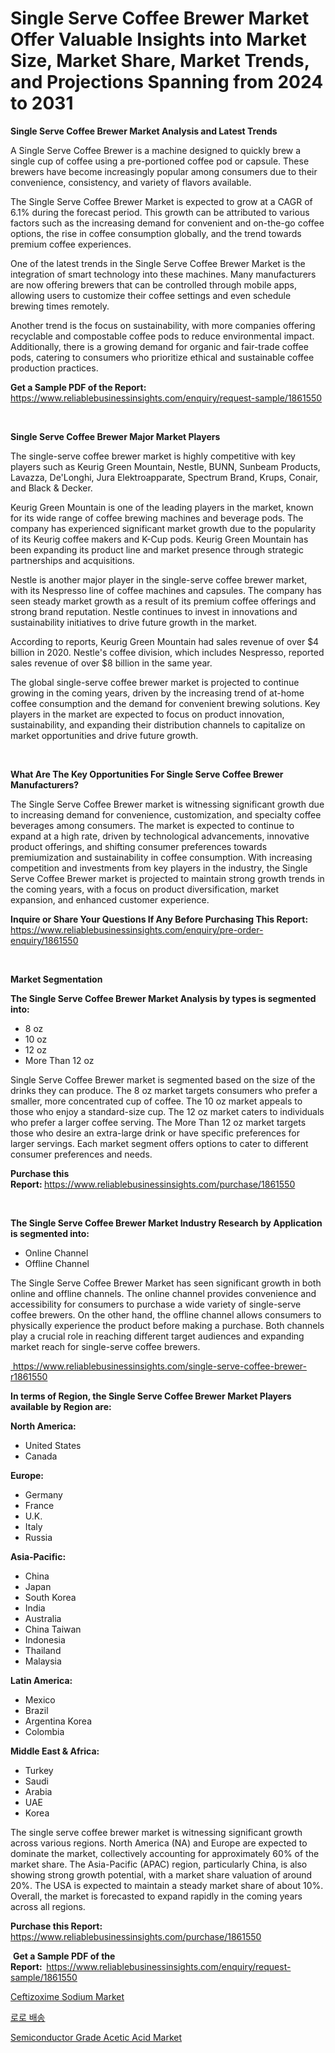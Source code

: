 <p><h1>Single Serve Coffee Brewer Market Offer Valuable Insights into Market Size, Market Share, Market Trends, and Projections Spanning from 2024 to 2031</h1></p><p><strong>Single Serve Coffee Brewer Market Analysis and Latest Trends</strong></p>
<p><p>A Single Serve Coffee Brewer is a machine designed to quickly brew a single cup of coffee using a pre-portioned coffee pod or capsule. These brewers have become increasingly popular among consumers due to their convenience, consistency, and variety of flavors available.</p><p>The Single Serve Coffee Brewer Market is expected to grow at a CAGR of 6.1% during the forecast period. This growth can be attributed to various factors such as the increasing demand for convenient and on-the-go coffee options, the rise in coffee consumption globally, and the trend towards premium coffee experiences.</p><p>One of the latest trends in the Single Serve Coffee Brewer Market is the integration of smart technology into these machines. Many manufacturers are now offering brewers that can be controlled through mobile apps, allowing users to customize their coffee settings and even schedule brewing times remotely.</p><p>Another trend is the focus on sustainability, with more companies offering recyclable and compostable coffee pods to reduce environmental impact. Additionally, there is a growing demand for organic and fair-trade coffee pods, catering to consumers who prioritize ethical and sustainable coffee production practices.</p></p>
<p><strong>Get a Sample PDF of the Report:&nbsp;</strong> <a href="https://www.reliablebusinessinsights.com/enquiry/request-sample/1861550">https://www.reliablebusinessinsights.com/enquiry/request-sample/1861550</a></p>
<p>&nbsp;</p>
<p><strong>Single Serve Coffee Brewer Major Market Players</strong></p>
<p><p>The single-serve coffee brewer market is highly competitive with key players such as Keurig Green Mountain, Nestle, BUNN, Sunbeam Products, Lavazza, De'Longhi, Jura Elektroapparate, Spectrum Brand, Krups, Conair, and Black & Decker.</p><p>Keurig Green Mountain is one of the leading players in the market, known for its wide range of coffee brewing machines and beverage pods. The company has experienced significant market growth due to the popularity of its Keurig coffee makers and K-Cup pods. Keurig Green Mountain has been expanding its product line and market presence through strategic partnerships and acquisitions.</p><p>Nestle is another major player in the single-serve coffee brewer market, with its Nespresso line of coffee machines and capsules. The company has seen steady market growth as a result of its premium coffee offerings and strong brand reputation. Nestle continues to invest in innovations and sustainability initiatives to drive future growth in the market.</p><p>According to reports, Keurig Green Mountain had sales revenue of over $4 billion in 2020. Nestle's coffee division, which includes Nespresso, reported sales revenue of over $8 billion in the same year.</p><p>The global single-serve coffee brewer market is projected to continue growing in the coming years, driven by the increasing trend of at-home coffee consumption and the demand for convenient brewing solutions. Key players in the market are expected to focus on product innovation, sustainability, and expanding their distribution channels to capitalize on market opportunities and drive future growth.</p></p>
<p>&nbsp;</p>
<p><strong>What Are The Key Opportunities For Single Serve Coffee Brewer Manufacturers?</strong></p>
<p><p>The Single Serve Coffee Brewer market is witnessing significant growth due to increasing demand for convenience, customization, and specialty coffee beverages among consumers. The market is expected to continue to expand at a high rate, driven by technological advancements, innovative product offerings, and shifting consumer preferences towards premiumization and sustainability in coffee consumption. With increasing competition and investments from key players in the industry, the Single Serve Coffee Brewer market is projected to maintain strong growth trends in the coming years, with a focus on product diversification, market expansion, and enhanced customer experience.</p></p>
<p><strong>Inquire or Share Your Questions If Any Before Purchasing This Report:</strong> <a href="https://www.reliablebusinessinsights.com/enquiry/pre-order-enquiry/1861550">https://www.reliablebusinessinsights.com/enquiry/pre-order-enquiry/1861550</a></p>
<p>&nbsp;</p>
<p><strong>Market Segmentation</strong></p>
<p><strong>The Single Serve Coffee Brewer Market Analysis by types is segmented into:</strong></p>
<p><ul><li>8 oz</li><li>10 oz</li><li>12 oz</li><li>More Than 12 oz</li></ul></p>
<p><p>Single Serve Coffee Brewer market is segmented based on the size of the drinks they can produce. The 8 oz market targets consumers who prefer a smaller, more concentrated cup of coffee. The 10 oz market appeals to those who enjoy a standard-size cup. The 12 oz market caters to individuals who prefer a larger coffee serving. The More Than 12 oz market targets those who desire an extra-large drink or have specific preferences for larger servings. Each market segment offers options to cater to different consumer preferences and needs.</p></p>
<p><strong>Purchase this Report:&nbsp;</strong><a href="https://www.reliablebusinessinsights.com/purchase/1861550">https://www.reliablebusinessinsights.com/purchase/1861550</a></p>
<p>&nbsp;</p>
<p><strong>The Single Serve Coffee Brewer Market Industry Research by Application is segmented into:</strong></p>
<p><ul><li>Online Channel</li><li>Offline Channel</li></ul></p>
<p><p>The Single Serve Coffee Brewer Market has seen significant growth in both online and offline channels. The online channel provides convenience and accessibility for consumers to purchase a wide variety of single-serve coffee brewers. On the other hand, the offline channel allows consumers to physically experience the product before making a purchase. Both channels play a crucial role in reaching different target audiences and expanding market reach for single-serve coffee brewers.</p></p>
<p><a href="https://www.reliablebusinessinsights.com/single-serve-coffee-brewer-r1861550">&nbsp;https://www.reliablebusinessinsights.com/single-serve-coffee-brewer-r1861550</a></p>
<p><strong>In terms of Region, the Single Serve Coffee Brewer Market Players available by Region are:</strong></p>
<p>
    <p> <strong> North America: </strong>
        <ul>
            <li>United States</li>
            <li>Canada</li>
        </ul>
        </p> 
    <p> <strong> Europe: </strong>
        <ul>
            <li>Germany</li>
            <li>France</li>
            <li>U.K.</li>
            <li>Italy</li>
            <li>Russia</li>
        </ul>
        </p> 
    <p> <strong> Asia-Pacific: </strong>
        <ul>
            <li>China</li>
            <li>Japan</li>
            <li>South Korea</li>
            <li>India</li>
            <li>Australia</li>
            <li>China Taiwan</li>
            <li>Indonesia</li>
            <li>Thailand</li>
            <li>Malaysia</li>
        </ul>
        </p> 
    <p> <strong> Latin America: </strong>
        <ul>
            <li>Mexico</li>
            <li>Brazil</li>
            <li>Argentina Korea</li>
            <li>Colombia</li>
        </ul>
        </p> 
    <p> <strong> Middle East & Africa: </strong>
        <ul>
            <li>Turkey</li>
            <li>Saudi</li>
            <li>Arabia</li>
            <li>UAE</li>
            <li>Korea</li>
        </ul>
    </p>
    </p>
<p><p>The single serve coffee brewer market is witnessing significant growth across various regions. North America (NA) and Europe are expected to dominate the market, collectively accounting for approximately 60% of the market share. The Asia-Pacific (APAC) region, particularly China, is also showing strong growth potential, with a market share valuation of around 20%. The USA is expected to maintain a steady market share of about 10%. Overall, the market is forecasted to expand rapidly in the coming years across all regions.</p></p>
<p><strong>Purchase this Report: </strong><a href="https://www.reliablebusinessinsights.com/purchase/1861550">https://www.reliablebusinessinsights.com/purchase/1861550</a></p>
<p>&nbsp;<strong>Get a Sample PDF of the Report:&nbsp;&nbsp;</strong><a href="https://www.reliablebusinessinsights.com/enquiry/request-sample/1861550">https://www.reliablebusinessinsights.com/enquiry/request-sample/1861550</a></p>
<p><strong></strong></p>
<p><p><a href="https://issuu.com/reportprime-2/docs/ceftizoxime-sodium-market-size-2030.pptx">Ceftizoxime Sodium Market</a></p><p><a href="https://github.com/vdhdwjyp90142/Market-Research-Report-List-3/blob/main/863500410536.md">로로 배송</a></p><p><a href="https://github.com/ajiariaa/Market-Research-Report-List-1/blob/main/semiconductor-grade-acetic-acid-market.md">Semiconductor Grade Acetic Acid Market</a></p></p>